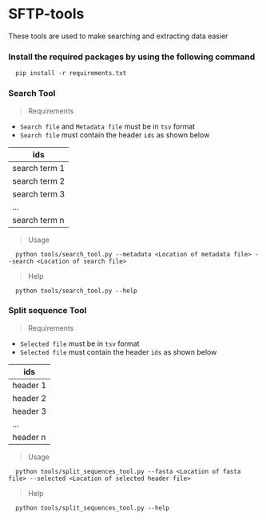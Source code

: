 # SFTP-tools
These tools are used to make searching and extracting data easier

### Install the required packages by using the following command
```
  pip install -r requirements.txt
```

### Search Tool
> Requirements

- `Search file` and `Metadata file` must be in `tsv` format
- `Search file` must contain the header `ids` as shown below


| ids |
| - |
| search term 1 | 
| search term 2 | 
| search term 3 | 
| ... |
| search term n |

> Usage
```
  python tools/search_tool.py --metadata <Location of metadata file> --search <Location of search file>
```

> Help
```
  python tools/search_tool.py --help
```

### Split sequence Tool
> Requirements

- `Selected file` must be in `tsv` format
- `Selected file` must contain the header `ids` as shown below


| ids |
| - |
| header 1 | 
| header 2 | 
| header 3 | 
| ... |
| header n |

> Usage
```
  python tools/split_sequences_tool.py --fasta <Location of fasta file> --selected <Location of selected header file>
```

> Help
```
  python tools/split_sequences_tool.py --help